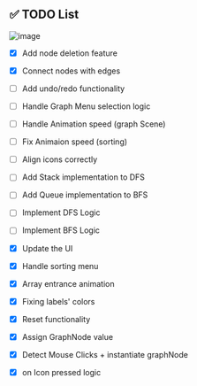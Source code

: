 ## ✅ TODO List


![image](https://github.com/user-attachments/assets/efdfaf7e-c443-4216-a895-c31bf5d938ea)


- [x] Add node deletion feature
- [x] Connect nodes with edges
- [ ] Add undo/redo functionality
- [ ] Handle Graph Menu selection logic
- [ ] Handle Animation speed (graph Scene)
- [ ] Fix Animaion speed (sorting)
- [ ] Align icons correctly
- [ ] Add Stack implementation to DFS
- [ ] Add Queue implementation to BFS
- [ ] Implement DFS Logic
- [ ] Implement BFS Logic
- [x] Update the UI
- [x] Handle sorting menu
- [x] Array entrance animation
- [x] Fixing labels' colors
- [x] Reset functionality
- [x] Assign GraphNode value
- [x] Detect Mouse Clicks + instantiate graphNode
- [x] on Icon pressed logic
          
      
